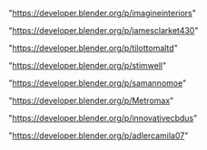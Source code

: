 "https://developer.blender.org/p/imagineinteriors"

"https://developer.blender.org/p/jamesclarket430"

"https://developer.blender.org/p/tilottomaltd"

"https://developer.blender.org/p/stimwell"

"https://developer.blender.org/p/samannomoe"

"https://developer.blender.org/p/Metromax"

"https://developer.blender.org/p/innovativecbdus"

"https://developer.blender.org/p/adlercamila07"

